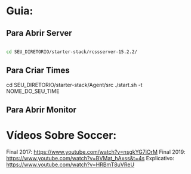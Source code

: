 # Guia:
## Para Abrir Server

```bash

cd SEU_DIRETORIO/starter-stack/rcssserver-15.2.2/

```

## Para Criar Times

cd SEU_DIRETORIO/starter-stack/Agent/src
./start.sh -t NOME_DO_SEU_TIME

## Para Abrir Monitor



# Vídeos Sobre Soccer:

Final 2017: https://www.youtube.com/watch?v=nsgkYG7iOrM
Final 2019: https://www.youtube.com/watch?v=BVMat_hAxss&t=4s
Explicativo: https://www.youtube.com/watch?v=HRBmT8uVReU